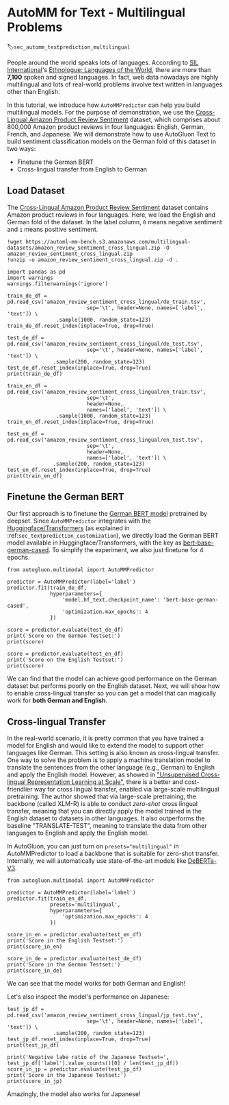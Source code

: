 # AutoMM for Text - Multilingual Problems
:label:`sec_automm_textprediction_multilingual`

People around the world speaks lots of languages. According to [SIL International](https://en.wikipedia.org/wiki/SIL_International)'s [Ethnologue: Languages of the World](https://en.wikipedia.org/wiki/Ethnologue), 
there are more than **7,100** spoken and signed languages. In fact, web data nowadays are highly multilingual and lots of 
real-world problems involve text written in languages other than English.

In this tutorial, we introduce how `AutoMMPredictor` can help you build multilingual models. For the purpose of demonstration, 
we use the [Cross-Lingual Amazon Product Review Sentiment](https://webis.de/data/webis-cls-10.html) dataset, which 
comprises about 800,000 Amazon product reviews in four languages: English, German, French, and Japanese. 
We will demonstrate how to use AutoGluon Text to build sentiment classification models on the German fold of this dataset in two ways:

- Finetune the German BERT
- Cross-lingual transfer from English to German

## Load Dataset

The [Cross-Lingual Amazon Product Review Sentiment](https://webis.de/data/webis-cls-10.html) dataset contains Amazon product reviews in four languages. 
Here, we load the English and German fold of the dataset. In the label column, `0` means negative sentiment and `1` means positive sentiment.


```{.python .input}
!wget https://automl-mm-bench.s3.amazonaws.com/multilingual-datasets/amazon_review_sentiment_cross_lingual.zip -O amazon_review_sentiment_cross_lingual.zip
!unzip -o amazon_review_sentiment_cross_lingual.zip -d .
```


```{.python .input}
import pandas as pd
import warnings
warnings.filterwarnings('ignore')

train_de_df = pd.read_csv('amazon_review_sentiment_cross_lingual/de_train.tsv',
                          sep='\t', header=None, names=['label', 'text']) \
                .sample(1000, random_state=123)
train_de_df.reset_index(inplace=True, drop=True)

test_de_df = pd.read_csv('amazon_review_sentiment_cross_lingual/de_test.tsv',
                          sep='\t', header=None, names=['label', 'text']) \
               .sample(200, random_state=123)
test_de_df.reset_index(inplace=True, drop=True)
print(train_de_df)
```


```{.python .input}
train_en_df = pd.read_csv('amazon_review_sentiment_cross_lingual/en_train.tsv',
                          sep='\t',
                          header=None,
                          names=['label', 'text']) \
                .sample(1000, random_state=123)
train_en_df.reset_index(inplace=True, drop=True)

test_en_df = pd.read_csv('amazon_review_sentiment_cross_lingual/en_test.tsv',
                          sep='\t',
                          header=None,
                          names=['label', 'text']) \
               .sample(200, random_state=123)
test_en_df.reset_index(inplace=True, drop=True)
print(train_en_df)
```

## Finetune the German BERT

Our first approach is to finetune the [German BERT model](https://www.deepset.ai/german-bert) pretrained by deepset. 
Since `AutoMMPredictor` integrates with the [Huggingface/Transformers](https://huggingface.co/docs/transformers/index) (as explained in :ref:`sec_textprediction_customization`), 
we directly load the German BERT model available in Huggingface/Transformers, with the key as [bert-base-german-cased](https://huggingface.co/bert-base-german-cased). 
To simplify the experiment, we also just finetune for 4 epochs.


```{.python .input}
from autogluon.multimodal import AutoMMPredictor

predictor = AutoMMPredictor(label='label')
predictor.fit(train_de_df,
              hyperparameters={
                  'model.hf_text.checkpoint_name': 'bert-base-german-cased',
                  'optimization.max_epochs': 4
              })
```


```{.python .input}
score = predictor.evaluate(test_de_df)
print('Score on the German Testset:')
print(score)
```


```{.python .input}
score = predictor.evaluate(test_en_df)
print('Score on the English Testset:')
print(score)
```

We can find that the model can achieve good performance on the German dataset but performs poorly on the English dataset. 
Next, we will show how to enable cross-lingual transfer so you can get a model that can magically work for **both German and English**.

## Cross-lingual Transfer

In the real-world scenario, it is pretty common that you have trained a model for English and would like to extend the model to support other languages like German. 
This setting is also known as cross-lingual transfer. One way to solve the problem is to apply a machine translation model to translate the sentences from the 
other language (e.g., German) to English and apply the English model.
However, as showed in ["Unsupervised Cross-lingual Representation Learning at Scale"](https://arxiv.org/pdf/1911.02116.pdf), 
there is a better and cost-friendlier way for cross lingual transfer, enabled via large-scale multilingual pretraining.
The author showed that via large-scale pretraining, the backbone (called XLM-R) is able to conduct *zero-shot* cross lingual transfer, 
meaning that you can directly apply the model trained in the English dataset to datasets in other languages. 
It also outperforms the baseline "TRANSLATE-TEST", meaning to translate the data from other languages to English and apply the English model. 

In AutoGluon, you can just turn on `presets="multilingual"` in AutoMMPredictor to load a backbone that is suitable for zero-shot transfer. 
Internally, we will automatically use state-of-the-art models like [DeBERTa-V3](https://arxiv.org/abs/2111.09543).


```{.python .input}
from autogluon.multimodal import AutoMMPredictor

predictor = AutoMMPredictor(label='label')
predictor.fit(train_en_df,
              presets='multilingual',
              hyperparameters={
                  'optimization.max_epochs': 4
              })
```


```{.python .input}
score_in_en = predictor.evaluate(test_en_df)
print('Score in the English Testset:')
print(score_in_en)
```


```{.python .input}
score_in_de = predictor.evaluate(test_de_df)
print('Score in the German Testset:')
print(score_in_de)
```

We can see that the model works for both German and English!

Let's also inspect the model's performance on Japanese:

```{.python .input}
test_jp_df = pd.read_csv('amazon_review_sentiment_cross_lingual/jp_test.tsv',
                          sep='\t', header=None, names=['label', 'text']) \
               .sample(200, random_state=123)
test_jp_df.reset_index(inplace=True, drop=True)
print(test_jp_df)
```

```{.python .input}
print('Negative labe ratio of the Japanese Testset=', test_jp_df['label'].value_counts()[0] / len(test_jp_df))
score_in_jp = predictor.evaluate(test_jp_df)
print('Score in the Japanese Testset:')
print(score_in_jp)
```
Amazingly, the model also works for Japanese!
